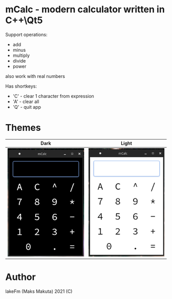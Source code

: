 <h1> mCalc - modern calculator written in C++\Qt5 </h1>

Support operations: <br>
 - add
 - minus
 - multiply
 - divide
 - power
 
 
also work with real numbers

Has shortkeys:
 - 'C' -  clear 1 character from expression
 - 'A' - clear all
 - 'Q' - quit app

# Themes

|             Dark              |               Light           |
|:-----------------------------:|:-----------------------------:|
|![dark theme](./img/dark.png)  |![light theme](./img/light.png)|

# Author

lakeFm (Maks Makuta) 2021 (C)
